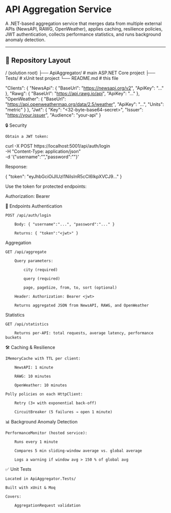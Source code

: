 # API Aggregation Service

A .NET-based aggregation service that merges data from multiple external APIs (NewsAPI, RAWG, OpenWeather), applies caching, resilience policies, JWT authentication, collects performance statistics, and runs background anomaly detection.

---

## 📂 Repository Layout

/ (solution root)
├── ApiAggregator/ # main ASP.NET Core project
├── Tests/ # xUnit test project
└── README.md # this file

"Clients": {
  "NewsApi":     { "BaseUrl": "https://newsapi.org/v2",    "ApiKey": "..." },
  "Rawg":        { "BaseUrl": "https://api.rawg.io/api",   "ApiKey": "..." },
  "OpenWeather": { "BaseUrl": "https://api.openweathermap.org/data/2.5/weather", "ApiKey": "...", "Units": "metric" }
},
"Jwt": {
  "Key":      "<32-byte-base64-secret>",
  "Issuer":   "https://your.issuer",
  "Audience": "your-api"
}


🔒 Security

    Obtain a JWT token:

curl -X POST https://localhost:5001/api/auth/login \
     -H "Content-Type: application/json" \
     -d '{"username":"<user>","password":"<pass>"}'


Response:

{ "token": "eyJhbGciOiJIUzI1NiIsInR5cCI6IkpXVCJ9..." }

Use the token for protected endpoints:

Authorization: Bearer <token>


🚀 Endpoints
Authentication

    POST /api/auth/login

        Body: { "username":"...", "password":"..." }

        Returns: { "token":"<jwt>" }

Aggregation

    GET /api/aggregate

        Query parameters:

            city (required)

            query (required)

            page, pageSize, from, to, sort (optional)

        Header: Authorization: Bearer <jwt>

        Returns aggregated JSON from NewsAPI, RAWG, and OpenWeather

Statistics

    GET /api/statistics

        Returns per-API: total requests, average latency, performance buckets     



🛠️ Caching & Resilience

    IMemoryCache with TTL per client:

        NewsAPI: 1 minute

        RAWG: 10 minutes

        OpenWeather: 10 minutes

    Polly policies on each HttpClient:

        Retry (3× with exponential back-off)

        CircuitBreaker (5 failures → open 1 minute)


📊 Background Anomaly Detection

    PerformanceMonitor (hosted service):

        Runs every 1 minute

        Compares 5 min sliding-window average vs. global average

        Logs a warning if window avg > 150 % of global avg        


✅ Unit Tests

    Located in ApiAggregator.Tests/

    Built with xUnit & Moq

    Covers:

        AggregationRequest validation     

        
